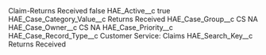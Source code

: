 <?xml version="1.0" encoding="UTF-8"?>
<CustomMetadata xmlns="http://soap.sforce.com/2006/04/metadata" xmlns:xsi="http://www.w3.org/2001/XMLSchema-instance" xmlns:xsd="http://www.w3.org/2001/XMLSchema">
    <label>Claim-Returns Received</label>
    <protected>false</protected>
    <values>
        <field>HAE_Active__c</field>
        <value xsi:type="xsd:boolean">true</value>
    </values>
    <values>
        <field>HAE_Case_Category_Value__c</field>
        <value xsi:type="xsd:string">Returns Received</value>
    </values>
    <values>
        <field>HAE_Case_Group__c</field>
        <value xsi:type="xsd:string">CS NA</value>
    </values>
    <values>
        <field>HAE_Case_Owner__c</field>
        <value xsi:type="xsd:string">CS NA</value>
    </values>
    <values>
        <field>HAE_Case_Priority__c</field>
        <value xsi:nil="true"/>
    </values>
    <values>
        <field>HAE_Case_Record_Type__c</field>
        <value xsi:type="xsd:string">Customer Service: Claims</value>
    </values>
    <values>
        <field>HAE_Search_Key__c</field>
        <value xsi:type="xsd:string">Returns Received</value>
    </values>
</CustomMetadata>
